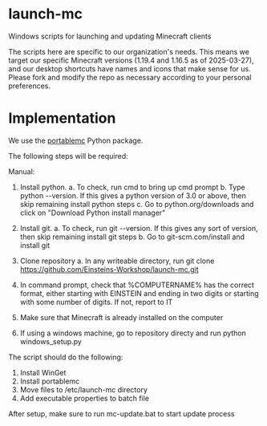# launch-mc
Windows scripts for launching and updating Minecraft clients

The scripts here are specific to our organization's needs. This means
we target our specific Minecraft versions (1.19.4 and 1.16.5 as of 2025-03-27),
and our desktop shortcuts have names and icons that make sense for us.
Please fork and modify the repo as necessary according to your personal preferences.

# Implementation

We use the [portablemc](https://github.com/mindstorm38/portablemc) Python package.

The following steps will be required:

Manual:

1. Install python.
	a. To check, run cmd to bring up cmd prompt
	b. Type python --version.  If this gives a python version of 3.0 or above, then skip remaining install python steps
	c. Go to python.org/downloads and click on "Download Python install manager"

2. Install git.
	a. To check, run git --version.  If this gives any sort of version, then skip remaining install git steps
	b. Go to git-scm.com/install and install git

3. Clone repository
	a. In any writeable directory, run git clone https://github.com/Einsteins-Workshop/launch-mc.git

4. In command prompt, check that %COMPUTERNAME% has the correct format, either starting with EINSTEIN and ending in two digits or starting with some number of digits. If not, report to IT

5. Make sure that Minecraft is already installed on the computer

6. If using a windows machine, go to repository directy and run python windows_setup.py


The script should do the following:

1. Install WinGet
2. Install portablemc
3. Move files to /etc/launch-mc directory
4. Add executable properties to batch file


After setup, make sure to run mc-update.bat to start update process
